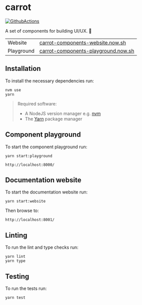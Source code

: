 # carrot

[![GithubActions](https://github.com/carrot-components/carrot/workflows/default/badge.svg)](https://github.com/carrot-components/carrot/actions)

A set of components for building UI/UX. 🥕

|            |                                                                                     |
| ---------- | ----------------------------------------------------------------------------------- |
| Website    | [carrot-components-website.now.sh](https://carrot-components-website.now.sh/)       |
| Playground | [carrot-components-playground.now.sh](https://carrot-components-playground.now.sh/) |

## Installation

To install the necessary dependencies run:

```
nvm use
yarn
```

> Required software:
>
> - A NodeJS version manager e.g. [nvm](https://github.com/nvm-sh/nvm)
> - The [Yarn](https://yarnpkg.com/lang/en/) package manager

## Component playground

To start the component playground run:

```
yarn start:playground
```

```
http://localhost:8000/
```

## Documentation website

To start the documentation website run:

```
yarn start:website
```

Then browse to:

```
http://localhost:8001/
```

## Linting

To run the lint and type checks run:

```
yarn lint
yarn type
```

## Testing

To run the tests run:

```
yarn test
```
